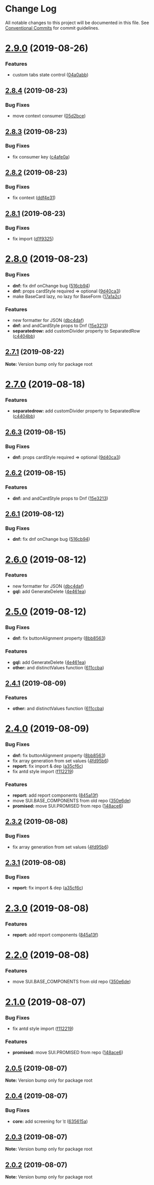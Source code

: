 # Change Log

All notable changes to this project will be documented in this file.
See [Conventional Commits](https://conventionalcommits.org) for commit guidelines.

# [2.9.0](https://github.com/mbuyakov/SUI.CORE/compare/v2.8.4...v2.9.0) (2019-08-26)


### Features

* custom tabs state control ([04a0abb](https://github.com/mbuyakov/SUI.CORE/commit/04a0abb))





## [2.8.4](https://github.com/mbuyakov/SUI.CORE/compare/v2.8.3...v2.8.4) (2019-08-23)


### Bug Fixes

* move context consumer ([05d2bce](https://github.com/mbuyakov/SUI.CORE/commit/05d2bce))





## [2.8.3](https://github.com/mbuyakov/SUI.CORE/compare/v2.8.2...v2.8.3) (2019-08-23)


### Bug Fixes

* fix consumer key ([c4afe0a](https://github.com/mbuyakov/SUI.CORE/commit/c4afe0a))





## [2.8.2](https://github.com/mbuyakov/SUI.CORE/compare/v2.8.1...v2.8.2) (2019-08-23)


### Bug Fixes

* fix context ([ddf4e31](https://github.com/mbuyakov/SUI.CORE/commit/ddf4e31))





## [2.8.1](https://github.com/mbuyakov/SUI.CORE/compare/v2.8.0...v2.8.1) (2019-08-23)


### Bug Fixes

* fix import ([d1f9325](https://github.com/mbuyakov/SUI.CORE/commit/d1f9325))





# [2.8.0](https://github.com/mbuyakov/SUI.CORE/compare/v2.5.0...v2.8.0) (2019-08-23)


### Bug Fixes

* **dnf:** fix dnf onChange bug ([516cb94](https://github.com/mbuyakov/SUI.CORE/commit/516cb94))
* **dnf:** props cardStyle required => optional ([9d40ca3](https://github.com/mbuyakov/SUI.CORE/commit/9d40ca3))
* make BaseCard lazy, no lazy for BaseForm ([17a1a2c](https://github.com/mbuyakov/SUI.CORE/commit/17a1a2c))


### Features

* new formatter for JSON ([dbc4daf](https://github.com/mbuyakov/SUI.CORE/commit/dbc4daf))
* **dnf:** and andCardStyle props to Dnf ([15e3213](https://github.com/mbuyakov/SUI.CORE/commit/15e3213))
* **separatedrow:** add customDivider property to SeparatedRow ([c4404bb](https://github.com/mbuyakov/SUI.CORE/commit/c4404bb))





## [2.7.1](https://github.com/mbuyakov/SUI.CORE/compare/v2.7.0...v2.7.1) (2019-08-22)

**Note:** Version bump only for package root






# [2.7.0](https://github.com/mbuyakov/SUI.CORE/compare/v2.6.3...v2.7.0) (2019-08-18)


### Features

* **separatedrow:** add customDivider property to SeparatedRow ([c4404bb](https://github.com/mbuyakov/SUI.CORE/commit/c4404bb))






## [2.6.3](https://github.com/mbuyakov/SUI.CORE/compare/v2.6.2...v2.6.3) (2019-08-15)


### Bug Fixes

* **dnf:** props cardStyle required => optional ([9d40ca3](https://github.com/mbuyakov/SUI.CORE/commit/9d40ca3))






## [2.6.2](https://github.com/mbuyakov/SUI.CORE/compare/v2.6.1...v2.6.2) (2019-08-15)


### Features

* **dnf:** and andCardStyle props to Dnf ([15e3213](https://github.com/mbuyakov/SUI.CORE/commit/15e3213))






## [2.6.1](https://github.com/mbuyakov/SUI.CORE/compare/v2.6.0...v2.6.1) (2019-08-12)


### Bug Fixes

* **dnf:** fix dnf onChange bug ([516cb94](https://github.com/mbuyakov/SUI.CORE/commit/516cb94))






# [2.6.0](https://github.com/mbuyakov/SUI.CORE/compare/v2.4.1...v2.6.0) (2019-08-12)


### Features

* new formatter for JSON ([dbc4daf](https://github.com/mbuyakov/SUI.CORE/commit/dbc4daf))
* **gql:** add GenerateDelete ([4e461ea](https://github.com/mbuyakov/SUI.CORE/commit/4e461ea))






# [2.5.0](https://github.com/mbuyakov/SUI.CORE/compare/v2.3.2...v2.5.0) (2019-08-12)


### Bug Fixes

* **dnf:** fix buttonAlignment property ([8bb8563](https://github.com/mbuyakov/SUI.CORE/commit/8bb8563))


### Features

* **gql:** add GenerateDelete ([4e461ea](https://github.com/mbuyakov/SUI.CORE/commit/4e461ea))
* **other:** and distinctValues function ([611ccba](https://github.com/mbuyakov/SUI.CORE/commit/611ccba))





## [2.4.1](https://github.com/mbuyakov/SUI.CORE/compare/v2.4.0...v2.4.1) (2019-08-09)


### Features

* **other:** and distinctValues function ([611ccba](https://github.com/mbuyakov/SUI.CORE/commit/611ccba))






# [2.4.0](https://github.com/mbuyakov/SUI.CORE/compare/v2.0.5...v2.4.0) (2019-08-09)


### Bug Fixes

* **dnf:** fix buttonAlignment property ([8bb8563](https://github.com/mbuyakov/SUI.CORE/commit/8bb8563))
* fix array generation from set values ([4fd95b6](https://github.com/mbuyakov/SUI.CORE/commit/4fd95b6))
* **report:** fix import & dep ([a35cf6c](https://github.com/mbuyakov/SUI.CORE/commit/a35cf6c))
* fix antd style import ([f112219](https://github.com/mbuyakov/SUI.CORE/commit/f112219))


### Features

* **report:** add report components ([845a13f](https://github.com/mbuyakov/SUI.CORE/commit/845a13f))
* move SUI.BASE_COMPONENTS from old repo ([350e6de](https://github.com/mbuyakov/SUI.CORE/commit/350e6de))
* **promised:** move SUI.PROMISED from repo ([148ace6](https://github.com/mbuyakov/SUI.CORE/commit/148ace6))






## [2.3.2](https://github.com/mbuyakov/SUI.CORE/compare/v2.3.1...v2.3.2) (2019-08-08)


### Bug Fixes

* fix array generation from set values ([4fd95b6](https://github.com/mbuyakov/SUI.CORE/commit/4fd95b6))





## [2.3.1](https://github.com/mbuyakov/SUI.CORE/compare/v2.3.0...v2.3.1) (2019-08-08)


### Bug Fixes

* **report:** fix import & dep ([a35cf6c](https://github.com/mbuyakov/SUI.CORE/commit/a35cf6c))





# [2.3.0](https://github.com/mbuyakov/SUI.CORE/compare/v2.2.0...v2.3.0) (2019-08-08)


### Features

* **report:** add report components ([845a13f](https://github.com/mbuyakov/SUI.CORE/commit/845a13f))





# [2.2.0](https://github.com/mbuyakov/SUI.CORE/compare/v2.1.0...v2.2.0) (2019-08-08)


### Features

* move SUI.BASE_COMPONENTS from old repo ([350e6de](https://github.com/mbuyakov/SUI.CORE/commit/350e6de))





# [2.1.0](https://github.com/mbuyakov/SUI.CORE/compare/v2.0.5...v2.1.0) (2019-08-07)


### Bug Fixes

* fix antd style import ([f112219](https://github.com/mbuyakov/SUI.CORE/commit/f112219))


### Features

* **promised:** move SUI.PROMISED from repo ([148ace6](https://github.com/mbuyakov/SUI.CORE/commit/148ace6))





## [2.0.5](https://github.com/mbuyakov/SUI.CORE/compare/v2.0.4...v2.0.5) (2019-08-07)

**Note:** Version bump only for package root





## [2.0.4](https://github.com/mbuyakov/SUI.CORE/compare/v2.0.3...v2.0.4) (2019-08-07)


### Bug Fixes

* **core:** add screening for \t ([635615a](https://github.com/mbuyakov/SUI.CORE/commit/635615a))





## [2.0.3](https://github.com/mbuyakov/SUI.CORE/compare/v2.0.2...v2.0.3) (2019-08-07)

**Note:** Version bump only for package root





## [2.0.2](https://github.com/mbuyakov/SUI.CORE/compare/v2.0.1...v2.0.2) (2019-08-07)

**Note:** Version bump only for package root
